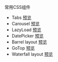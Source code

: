 常用CSS组件
* Tabs [预览](https://guidetheorient.github.io/components/tabs)
* Carousel [预览](https://guidetheorient.github.io/components/carousel)
* LazyLoad [预览](https://guidetheorient.github.io/components/lazyload)
* DatePicker [预览](https://guidetheorient.github.io/components/datePicker)
* Barrel layout [预览](https://guidetheorient.github.io/components/barrel)
* GoTop [预览](https://guidetheorient.github.io/components/gotop)
* Waterfall layout [预览](https://guidetheorient.github.io/components/waterfall)
